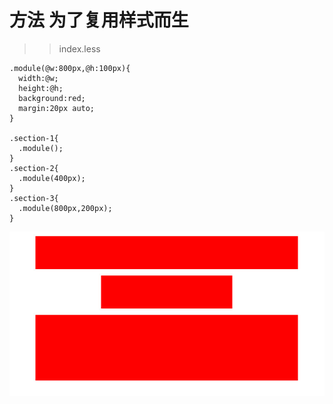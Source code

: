 # 方法 为了复用样式而生
>> index.less
```
.module(@w:800px,@h:100px){
  width:@w;
  height:@h;
  background:red;
  margin:20px auto;
}

.section-1{
  .module();
}
.section-2{
  .module(400px);
}
.section-3{
  .module(800px,200px);
}
```
![](img/show.jpg)